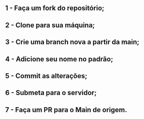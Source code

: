 ## 1 - Faça um fork do repositório;
## 2 - Clone para sua máquina;
## 3 - Crie uma branch nova a partir da main;
## 4 - Adicione seu nome no padrão;
## 5 - Commit as alterações;
## 6 - Submeta para o servidor;
## 7 - Faça um PR para o Main de origem.
